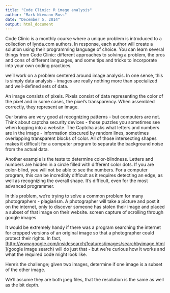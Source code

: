 ```yaml
---
title: "Code Clinic: R image analysis"
author: "Mark Niemann-Ross"
date: "December 5, 2014"
output: html_document
---
```


Code Clinic is a monthly course where a unique problem is introduced to a collection of lynda.com authors. In response, each author will create a solution using their programming language of choice. You can learn several things from Code Clinic: different approaches to solving a problem, the pros and cons of different languages, and some tips and tricks to incorporate into your own coding practices.

we’ll work on a problem centered around image analysis. In one sense, this is simply data analysis - images are really nothing more than specialized and well-defined sets of data. 

 An image consists of pixels. Pixels consist of data representing the color of the pixel and in some cases, the pixel’s transparency. When assembled correctly, they represent an image.

Our brains are very good at recognizing patterns - but computers are not. Think about captcha security devices - those puzzles you sometimes see when logging into a website. The Captcha asks what letters and numbers are in the image - information obscured by random lines, sometimes overlapping transparent blocks of color. All of those intersecting shapes makes it difficult for a computer program to separate the background noise from the actual data.

Another example is the tests to determine color-blindness. Letters and numbers are hidden in a circle filled with different color dots. If you are color-blind, you will not be able to see the numbers. For a computer program, this can be incredibly difficult as it requires detecting an edge, as well as recognizing the overall shape. It’s difficult, even for the most advanced programmer.

In this problem, we’re trying to solve a common problem for many photographers - plagiarism. A photographer will take a picture and post it on the internet, only to discover someone has stolen their image and placed a subset of that image on their website.
screen capture of scrolling through google images

It would be extremely handy if there was a program searching the internet for cropped versions of an original image so that a photographer could protect their rights. In fact, [http://www.google.com/insidesearch/features/images/searchbyimage.html
](google image search) will do just that - but we’re curious how it works and what the required code might look like.

Here’s the challenge; given two images, determine if one image is a subset of the other image. 

We’ll assume they are both jpeg files, that the resolution is the same as well as the bit depth. 





